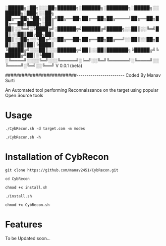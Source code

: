 

░█████╗░██╗░░░██╗██████╗░██████╗░███████╗░█████╗░░█████╗░███╗░░██╗
██╔══██╗╚██╗░██╔╝██╔══██╗██╔══██╗██╔════╝██╔══██╗██╔══██╗████╗░██║
██║░░╚═╝░╚████╔╝░██████╦╝██████╔╝█████╗░░██║░░╚═╝██║░░██║██╔██╗██║
██║░░██╗░░╚██╔╝░░██╔══██╗██╔══██╗██╔══╝░░██║░░██╗██║░░██║██║╚████║
╚█████╔╝░░░██║░░░██████╦╝██║░░██║███████╗╚█████╔╝╚█████╔╝██║░╚███║
░╚════╝░░░░╚═╝░░░╚═════╝░╚═╝░░╚═╝╚══════╝░╚════╝░░╚════╝░╚═╝░░╚══╝
                                               V 0.0.1 (beta)
                                                   
##########################------------------------ Coded By Manav Surti
                                        
An Automated tool performing Reconnaissance on the target using popular Open Source tools 

# Usage


``` 
./CybRecon.sh -d target.com -m modes

./CybRecon.sh -h
```

# Installation of CybRecon


```
git clone https://github.com/manav2451/CybRecon.git

cd CybRecon

chmod +x install.sh

./install.sh

chmod +x CybRecon.sh
```
# Features
To be Updated soon...



